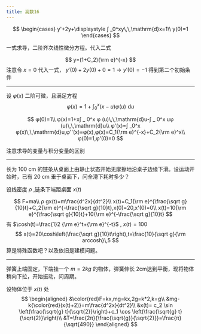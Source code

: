 ```yaml
---
title: 高数16
---
```


$$
\begin{cases}
y'+2y+\displaystyle ∫ _0^xy\,\,\mathrm{d}x=1\\
y(0)=1
\end{cases}
$$

一式求导，二阶齐次线性微分方程。代入二式

$$
y=(1+C_2){\rm e}^{-x}
$$
注意令 $x=0$ 代入一式， $y'(0)+2y(0)+0=1→ y'(0)=-1$ 得到第二个初始条件

---

设 $φ (x)$ 二阶可微，且满足方程
$$
φ(x)=1+∫ _ 0^x (x-u)φ (u)\,\,\mathrm{d}u
$$

$$
φ(0)=1\\
φ(x)=1+x∫ _ 0^x φ (u)\,\,\mathrm{d}u-∫ _ 0^x uφ (u)\,\,\mathrm{d}u\\
φ'(x)=∫ _0^x φ(x)\,\,\mathrm{d}u,φ''(x)=φ(x),φ(x)=C_1{\rm e}^{-x}+C_2{\rm e}^x\\
φ(0)=1,φ'(0)=0
$$

注意求导的变量与积分变量的区别

---

长为 $100$ cm 的链条从桌面上由静止状态开始无摩擦地沿桌子边缘下滑。设运动开始时，已有 $20$ cm 垂于桌面下，问全滑下耗时多少？

设线密度 $ρ$ ,链条下端距桌面 $x(t)​$

$$
F=ma\\
ρ gx(t)=m\frac{d^2x}{dt^2}\\
x(t)=C_1{\rm e}^{\frac{\sqrt g}{10}t}+C_2{\rm e}^{-\frac{\sqrt g}{10}t},x(0)=20,x'(0)=0\\
x(t)=10{\rm e}^{\frac{\sqrt g}{10}t}+10{\rm e}^{-\frac{\sqrt g}{10}t}
$$
有 $\cosh(t)=\frac{1}2 {\rm e}^t+{\rm e}^{-t}$ , $x(t)=100​$
$$
x(t)=20\cosh\left(\frac{\sqrt g}{10}t\right),t=\frac{10}{\sqrt g}{\rm arccosh}\,5
$$
算是特殊函数吧？以及依旧是建模问题。

---

弹簧上端固定，下端挂一个 $m=2kg$ 的物体，弹簧伸长 2cm达到平衡，现将物体稍向下拉，开始振动，问周期。

设物体位于 $x(t)$ 处
$$
\begin{aligned}
&\color{red}F=kx,mg=kx,2g=k*2,k=g\\
&mg-k{\color{red}(x(t)+2)}=m\frac{d^2x}{dt^2}\\
&x(t)= c_2 \sin \left(\frac{\sqrt{g} t}{\sqrt{2}}\right)+c_1 \cos \left(\frac{\sqrt{g} t}{\sqrt{2}}\right)\\
&T=\frac{2π}{\frac{\sqrt{g}}{\sqrt{2}}}=\frac{π}{\sqrt{490}}
\end{aligned}
$$
